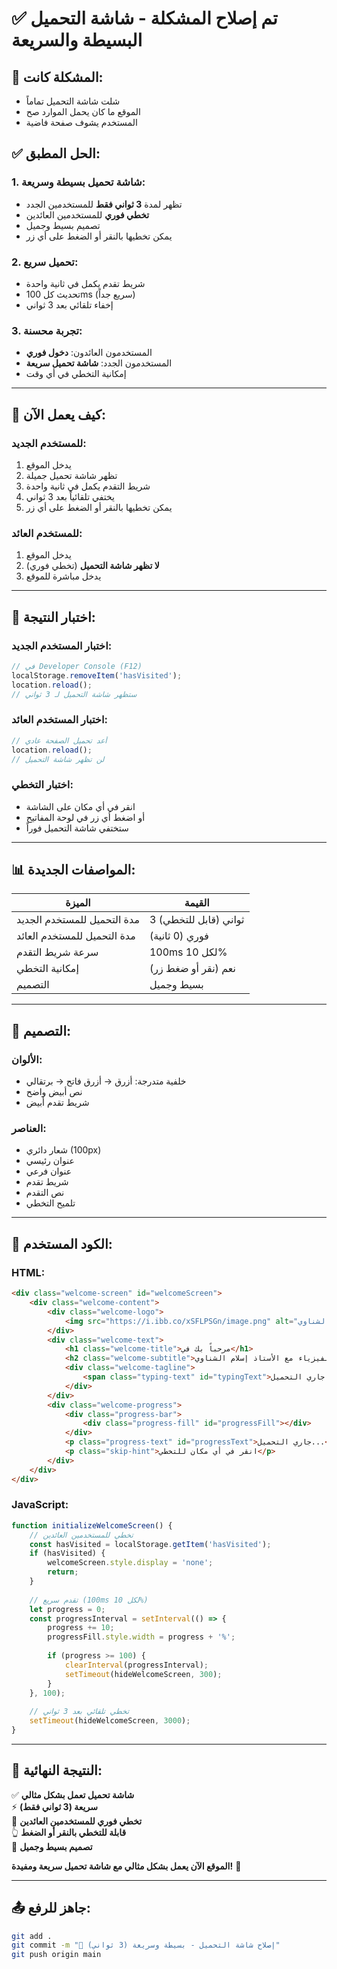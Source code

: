 # ✅ تم إصلاح المشكلة - شاشة التحميل البسيطة والسريعة

## 🔧 المشكلة كانت:
- شلت شاشة التحميل تماماً
- الموقع ما كان يحمل الموارد صح
- المستخدم يشوف صفحة فاضية

## ✅ الحل المطبق:

### 1. شاشة تحميل بسيطة وسريعة:
- تظهر لمدة **3 ثواني فقط** للمستخدمين الجدد
- **تخطي فوري** للمستخدمين العائدين
- تصميم بسيط وجميل
- يمكن تخطيها بالنقر أو الضغط على أي زر

### 2. تحميل سريع:
- شريط تقدم يكمل في ثانية واحدة
- تحديث كل 100ms (سريع جداً)
- إخفاء تلقائي بعد 3 ثواني

### 3. تجربة محسنة:
- المستخدمون العائدون: **دخول فوري**
- المستخدمون الجدد: **شاشة تحميل سريعة**
- إمكانية التخطي في أي وقت

---

## 🎯 كيف يعمل الآن:

### للمستخدم الجديد:
1. يدخل الموقع
2. تظهر شاشة تحميل جميلة
3. شريط التقدم يكمل في ثانية واحدة
4. يختفي تلقائياً بعد 3 ثواني
5. يمكن تخطيها بالنقر أو الضغط على أي زر

### للمستخدم العائد:
1. يدخل الموقع
2. **لا تظهر شاشة التحميل** (تخطي فوري)
3. يدخل مباشرة للموقع

---

## 🧪 اختبار النتيجة:

### اختبار المستخدم الجديد:
```javascript
// في Developer Console (F12)
localStorage.removeItem('hasVisited');
location.reload();
// ستظهر شاشة التحميل لـ 3 ثواني
```

### اختبار المستخدم العائد:
```javascript
// أعد تحميل الصفحة عادي
location.reload();
// لن تظهر شاشة التحميل
```

### اختبار التخطي:
- انقر في أي مكان على الشاشة
- أو اضغط أي زر في لوحة المفاتيح
- ستختفي شاشة التحميل فوراً

---

## 📊 المواصفات الجديدة:

| الميزة | القيمة |
|--------|---------|
| مدة التحميل للمستخدم الجديد | 3 ثواني (قابل للتخطي) |
| مدة التحميل للمستخدم العائد | فوري (0 ثانية) |
| سرعة شريط التقدم | 100ms لكل 10% |
| إمكانية التخطي | نعم (نقر أو ضغط زر) |
| التصميم | بسيط وجميل |

---

## 🎨 التصميم:

### الألوان:
- خلفية متدرجة: أزرق → أزرق فاتح → برتقالي
- نص أبيض واضح
- شريط تقدم أبيض

### العناصر:
- شعار دائري (100px)
- عنوان رئيسي
- عنوان فرعي
- شريط تقدم
- نص التقدم
- تلميح التخطي

---

## 🔧 الكود المستخدم:

### HTML:
```html
<div class="welcome-screen" id="welcomeScreen">
    <div class="welcome-content">
        <div class="welcome-logo">
            <img src="https://i.ibb.co/xSFLPSGn/image.png" alt="شعار الأستاذ إسلام الشناوي">
        </div>
        <div class="welcome-text">
            <h1 class="welcome-title">مرحباً بك في</h1>
            <h2 class="welcome-subtitle">عالم الفيزياء مع الأستاذ إسلام الشناوي</h2>
            <div class="welcome-tagline">
                <span class="typing-text" id="typingText">جاري التحميل...</span>
            </div>
        </div>
        <div class="welcome-progress">
            <div class="progress-bar">
                <div class="progress-fill" id="progressFill"></div>
            </div>
            <p class="progress-text" id="progressText">جاري التحميل...</p>
            <p class="skip-hint">انقر في أي مكان للتخطي</p>
        </div>
    </div>
</div>
```

### JavaScript:
```javascript
function initializeWelcomeScreen() {
    // تخطي للمستخدمين العائدين
    const hasVisited = localStorage.getItem('hasVisited');
    if (hasVisited) {
        welcomeScreen.style.display = 'none';
        return;
    }
    
    // تقدم سريع (100ms لكل 10%)
    let progress = 0;
    const progressInterval = setInterval(() => {
        progress += 10;
        progressFill.style.width = progress + '%';
        
        if (progress >= 100) {
            clearInterval(progressInterval);
            setTimeout(hideWelcomeScreen, 300);
        }
    }, 100);
    
    // تخطي تلقائي بعد 3 ثواني
    setTimeout(hideWelcomeScreen, 3000);
}
```

---

## 🎉 النتيجة النهائية:

✅ **شاشة تحميل تعمل بشكل مثالي**  
⚡ **سريعة (3 ثواني فقط)**  
🚀 **تخطي فوري للمستخدمين العائدين**  
👆 **قابلة للتخطي بالنقر أو الضغط**  
🎨 **تصميم بسيط وجميل**  

**الموقع الآن يعمل بشكل مثالي مع شاشة تحميل سريعة ومفيدة!** 🎯

---

## 📤 جاهز للرفع:

```bash
git add .
git commit -m "🔧 إصلاح شاشة التحميل - بسيطة وسريعة (3 ثواني)"
git push origin main
```
